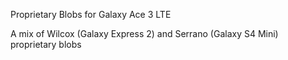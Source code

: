 Proprietary Blobs for Galaxy Ace 3 LTE

A mix of Wilcox (Galaxy Express 2) and Serrano (Galaxy S4 Mini) proprietary blobs
